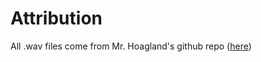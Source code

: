 # Attribution

All .wav files come from Mr. Hoagland's github repo ([here](https://github.com/vscomputer/chuck-examples/blob/main/sounds/14-drum-machine-sounds.zip))